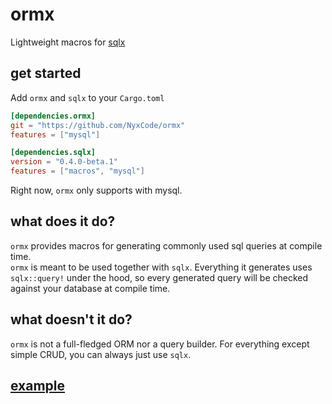 # ormx
Lightweight macros for [sqlx](https://github.com/launchbadge/sqlx)

## get started
Add `ormx` and `sqlx` to your `Cargo.toml`
```toml
[dependencies.ormx]
git = "https://github.com/NyxCode/ormx"
features = ["mysql"]

[dependencies.sqlx]
version = "0.4.0-beta.1"
features = ["macros", "mysql"]
```
Right now, `ormx` only supports with mysql.
## what does it do? 
`ormx` provides macros for generating commonly used sql queries at compile time.  
`ormx` is meant to be used together with `sqlx`. Everything it generates uses `sqlx::query!` under the hood, so every generated query will be checked against your database at compile time.  
## what doesn't it do?
`ormx` is not a full-fledged ORM nor a query builder. For everything except simple CRUD, you can always just use `sqlx`.  
## [example](https://github.com/NyxCode/ormx/tree/master/example/src/main.rs)

